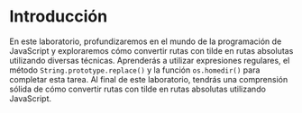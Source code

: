 # Introducción

En este laboratorio, profundizaremos en el mundo de la programación de JavaScript y exploraremos cómo convertir rutas con tilde en rutas absolutas utilizando diversas técnicas. Aprenderás a utilizar expresiones regulares, el método `String.prototype.replace()` y la función `os.homedir()` para completar esta tarea. Al final de este laboratorio, tendrás una comprensión sólida de cómo convertir rutas con tilde en rutas absolutas utilizando JavaScript.
